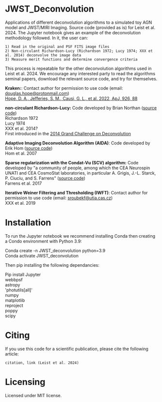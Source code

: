 # JWST_Deconvolution
Applications of different deconvolution algorithms to a simulated toy AGN model and JWST/MIRI Imaging. Source code (provided as is) for Leist et al. 2024. The Jupyter notebook gives an example of the deconvolution methodology followed. In it, the user can:

	1) Read in the original and PSF FITS image files
	2) Non-circulant Richardson-Lucy (Richardson 1972; Lucy 1974; XXX et al. 2014) deconvolve the image data
	3) Measure merit functions and determine convergence criteria

This process is repeatable for the other deconvolution algorithms used in Leist et al. 2024. We encourage any interested party to read the algorithms seminal papers, download the relevant source code, and try for themselves.

**Kraken:**: Contact author for permission to use code (email: [douglas.hope@protonmail.com](douglas.hope@protonmail.com)) <br>
        [Hope, D. A., Jefferies, S. M., Causi, G. L., et al. 2022, ApJ, 926, 88](https://iopscience.iop.org/article/10.3847/1538-4357/ac2df3)
        
**non-circulant Richardson-Lucy:** Code developed by Brian Northan ([source code](https://github.com/clij/clij2-fft)) <br>
Richardson 1972 <br>
Lucy 1974 <br>
XXX et al. 2014? <br>
First introduced in the [2014 Grand Challenge on Deconvolution](https://bigwww.epfl.ch/deconvolution/challenge2013/index.html?p=doc_math_rl)

**Adaptive Imaging Deconvolution Algorithm (AIDA)**: Code developed by Erik Hom ([source code](https://github.com/erikhom/aida)) <br>
Hom et al. 2007

**Sparse regularization with the Condat-Vu (SCV) algorithm:** Code developed by "a community of people, among which the CEA Neurospin UNATI and CEA CosmoStat laboratories, in particular A. Grigis, J.-L. Starck, P. Ciuciu, and S. Farrens" ([source code](https://github.com/CEA-COSMIC/pysap-astro)) <br>
Farrens et al. 2017

**Iterative Weiner Filtering and Thresholding (IWFT)**: Contact author for permission to use code (email: [sroubekf@utia.cas.cz](sroubekf@utia.cas.cz)) <br>
XXX et al. 2019

# Installation
To run the Jupyter notebook we recommend installing Conda then creating a Condo environment with Python 3.9:

Conda create -n JWST_deconvolution python=3.9 <br>
Conda activate JWST_deconvolution

Then pip installing the following dependancies:

Pip install Jupyter <br>
	    webbpsf <br>
	    astropy <br>
	    'photutils[all]' <br>
	    numpy <br>
	    matplotlib <br>
	    reproject <br>
	    poppy <br>
	    scipy <br>
     
# Citing
If you use this code for a scientific publication, please cite the following article:

	citation, link (Leist et al. 2024)
 
# Licensing
Licensed under MIT license.
